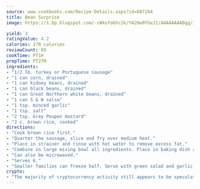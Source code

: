 ```yaml
---
source: www.cookbooks.com/Recipe-Details.aspx?id=887264
title: Bean Surprise
image: https://1.bp.blogspot.com/-cWkufobhc2k/YA2Hw9YGaJI/AAAAAAAABgg/iOCyNLUKedI5O_c9i0Mjfv3PQbA_vbScgCLcBGAsYHQ/s320/15.png

yield: 3
ratingValue: 4.2
calories: 270 calories
reviewCount: 89
cookTime: PT1H
prepTime: PT27M
ingredients:
- "1/2 lb. turkey or Portuguese sausage"
- "1 can corn, drained"
- "1 can kidney beans, drained"
- "1 can black beans, drained"
- "1 can Great Northern white beans, drained"
- "1 can S & W salsa"
- "1 tsp. minced garlic"
- "1 tsp. salt"
- "2 tsp. Grey Poupon mustard"
- "2 c. brown rice, cooked"
directions:
- "Cook brown rice first."
- "Quarter the sausage, slice and fry over medium heat."
- "Place in strainer and rinse with hot water to remove excess fat."
- "Combine in large mixing bowl all ingredients. Place in baking dish and bake in 350u00b0 oven for 30 minutes."
- "Can also be microwaved."
- "Serves 6."
- "Smaller families can freeze half. Serve with green salad and garlic bread."
crypto:
- "The majority of cryptocurrency activity still appears to be speculative."
---
```


